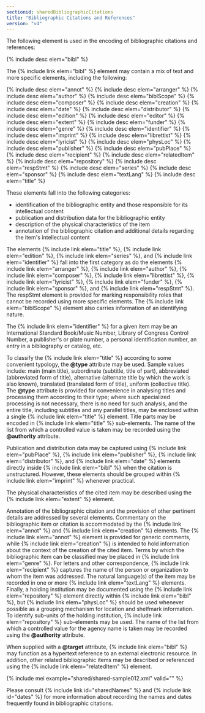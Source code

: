 ```yaml
---
sectionid: sharedBibliographicCitations
title: "Bibliographic Citations and References"
version: "v4"
---
```


The following element is used in the encoding of bibliographic citations and references:

{% include desc elem="bibl" %}

The {% include link elem="bibl" %} element may contain a mix of text and more specific elements, including the following:

{% include desc elem="annot" %}
{% include desc elem="arranger" %}
{% include desc elem="author" %}
{% include desc elem="biblScope" %}
{% include desc elem="composer" %}
{% include desc elem="creation" %}
{% include desc elem="date" %}
{% include desc elem="distributor" %}
{% include desc elem="edition" %}
{% include desc elem="editor" %}
{% include desc elem="extent" %}
{% include desc elem="funder" %}
{% include desc elem="genre" %}
{% include desc elem="identifier" %}
{% include desc elem="imprint" %}
{% include desc elem="librettist" %}
{% include desc elem="lyricist" %}
{% include desc elem="physLoc" %}
{% include desc elem="publisher" %}
{% include desc elem="pubPlace" %}
{% include desc elem="recipient" %}
{% include desc elem="relatedItem" %}
{% include desc elem="repository" %}
{% include desc elem="respStmt" %}
{% include desc elem="series" %}
{% include desc elem="sponsor" %}
{% include desc elem="textLang" %}
{% include desc elem="title" %}

These elements fall into the following categories:
- identification of the bibliographic entity and those responsible for its intellectual content
- publication and distribution data for the bibliographic entity
- description of the physical characteristics of the item
- annotation of the bibliographic citation and additional details regarding the item's intellectual content

The elements {% include link elem="title" %}, {% include link elem="edition" %}, {% include link elem="series" %}, and {% include link elem="identifier" %} fall into the first category as do the elements {% include link elem="arranger" %}, {% include link elem="author" %}, {% include link elem="composer" %}, {% include link elem="librettist" %}, {% include link elem="lyricist" %}, {% include link elem="funder" %}, {% include link elem="sponsor" %}, and {% include link elem="respStmt" %}. The respStmt element is provided for marking responsibility roles that cannot be recorded using more specific elements. The {% include link elem="biblScope" %} element also carries information of an identifying nature.

The {% include link elem="identifier" %} for a given item may be an International Standard Book/Music Number, Library of Congress Control Number, a publisher's or plate number, a personal identification number, an entry in a bibliography or catalog, etc.

To classify the {% include link elem="title" %} according to some convenient typology, the **@type** attribute may be used. Sample values include: main (main title), subordinate (subtitle, title of part), abbreviated (abbreviated form of title), alternative (alternate title by which the work is also known), translated (translated form of title), uniform (collective title). The **@type** attribute is provided for convenience in analysing titles and processing them according to their type; where such specialized processing is not necessary, there is no need for such analysis, and the entire title, including subtitles and any parallel titles, may be enclosed within a single {% include link elem="title" %} element. Title parts may be encoded in {% include link elem="title" %} sub-elements. The name of the list from which a controlled value is taken may be recorded using the **@authority** attribute.

Publication and distribution data may be captured using {% include link elem="pubPlace" %}, {% include link elem="publisher" %}, {% include link elem="distributor" %}, and {% include link elem="date" %} elements directly inside {% include link elem="bibl" %} when the citation is unstructured. However, these elements should be grouped within {% include link elem="imprint" %} whenever practical.

The physical characteristics of the cited item may be described using the {% include link elem="extent" %} element.

Annotation of the bibliographic citation and the provision of other pertinent details are addressed by several elements. Commentary on the bibliographic item or citation is accommodated by the {% include link elem="annot" %} and {% include link elem="creation" %} elements. The {% include link elem="annot" %} element is provided for generic comments, while {% include link elem="creation" %} is intended to hold information about the context of the creation of the cited item. Terms by which the bibliographic item can be classified may be placed in {% include link elem="genre" %}. For letters and other correspondence, {% include link elem="recipient" %} captures the name of the person or organization to whom the item was addressed. The natural language(s) of the item may be recorded in one or more {% include link elem="textLang" %} elements. Finally, a holding institution may be documented using the {% include link elem="repository" %} element directly within {% include link elem="bibl" %}, but {% include link elem="physLoc" %} should be used whenever possible as a grouping mechanism for location and shelfmark information. To identify sub-units of the holding institution, {% include link elem="repository" %} sub-elements may be used. The name of the list from which a controlled value for the agency name is taken may be recorded using the **@authority** attribute.

When supplied with a **@target** attribute, {% include link elem="bibl" %} may function as a hypertext reference to an external electronic resource. In addition, other related bibliographic items may be described or referenced using the {% include link elem="relatedItem" %} element.

{% include mei example="shared/shared-sample012.xml" valid="" %}

Please consult {% include link id="sharedNames" %} and {% include link id="dates" %} for more information about recording the names and dates frequently found in bibliographic citations.
